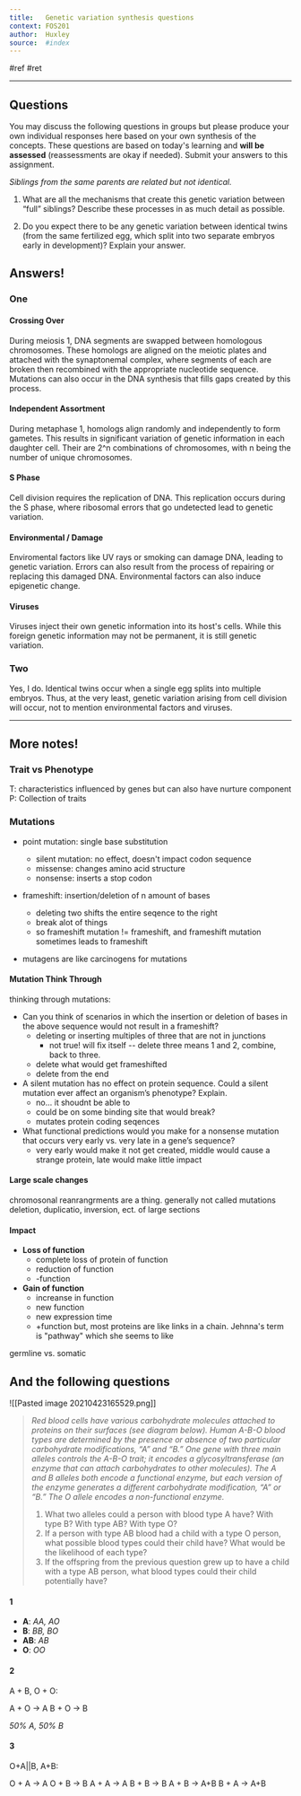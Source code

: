 ```yaml
---
title:   Genetic variation synthesis questions
context: FOS201
author:  Huxley
source:  #index
---
```


#ref #ret 

---

## Questions
You may discuss the following questions in groups but please produce your own individual responses here based on your own synthesis of the concepts. These questions are based on today's learning and **will be assessed** (reassessments are okay if needed). Submit your answers to this assignment. 

_Siblings from the same parents are related but not identical._

1) What are all the mechanisms that create this genetic variation between “full” siblings? Describe these processes in as much detail as possible.

2) Do you expect there to be any genetic variation between identical twins (from the same fertilized egg, which split into two separate embryos early in development)? Explain your answer.


## Answers!

### One


#### Crossing Over
During meiosis 1, DNA segments are swapped between homologous chromosomes. These homologs are aligned on the meiotic plates and attached with the synaptonemal complex, where segments of each are broken then recombined with the appropriate nucleotide sequence. Mutations can also occur in the DNA synthesis that fills gaps created by this process. 

#### Independent Assortment 
During metaphase 1, homologs align randomly and independently to form gametes. This results in significant variation of genetic information in each daughter cell. Their are 2^n combinations of chromosomes, with n being the number of unique chromosomes. 

#### S Phase
Cell division requires the replication of DNA. This replication occurs during the S phase, where ribosomal errors that go undetected lead to genetic variation. 

#### Environmental / Damage
Enviromental factors like UV rays or smoking can damage DNA, leading to genetic variation. Errors can also result from the process of repairing or replacing this damaged DNA. Environmental factors can also induce epigenetic change.

#### Viruses
Viruses inject their own genetic information into its host's cells. While this foreign genetic information may not be permanent, it is still genetic variation.


### Two
Yes, I do. Identical twins occur when a single egg splits into multiple embryos. Thus, at the very least, genetic variation arising from cell division will occur, not to mention environmental factors and viruses.

---

## More notes!

### Trait vs Phenotype
T: characteristics influenced by genes but can also have nurture component
P: Collection of traits

### Mutations 
- point mutation: single base substitution
	- silent mutation: no effect, doesn't impact codon sequence
	- missense: changes amino acid structure
	- nonsense: inserts a stop codon 
	
- frameshift: insertion/deletion of n amount of bases
	- deleting two shifts the entire seqence to the right
	- break alot of things
	- so frameshift mutation != frameshift, and frameshift mutation sometimes leads to frameshift
	
- mutagens are like carcinogens for mutations


#### Mutation Think Through
thinking through mutations:
-   Can you think of scenarios in which the insertion or deletion of bases in the above sequence would not result in a frameshift?
	- deleting or inserting multiples of three that are not in junctions
		- not true! will fix itself -- delete three means 1 and 2, combine, back to three. 
	- delete what would get frameshifted
	- delete from the end 
-   A silent mutation has no effect on protein sequence. Could a silent mutation ever affect an organism’s phenotype? Explain.
	-   no... it shoudnt be able to
	- could be on some binding site that would break? 
	- mutates protein coding seqences
-   What functional predictions would you make for a nonsense mutation that occurs very early vs. very late in a gene’s sequence?
	- very early would make it not get created, middle would cause a strange protein, late would make little impact
    
#### Large scale changes
chromosonal reanrangrments are a thing. generally not called mutations 
deletion, duplicatio, inversion, ect. of large sections

#### Impact
- **Loss of function**
	- complete loss of protein of function 
	- reduction of function 
	- -function 
- **Gain of function**
	- increanse in function
	- new function
	- new expression time 
	- +function 
but, most proteins are like links in a chain. Jehnna's term is "pathway" which she seems to like

germline vs. somatic

## And the following questions

\![[Pasted image 20210423165529.png]]

> _Red blood cells have various carbohydrate molecules attached to proteins on their surfaces (see diagram below). Human A-B-O blood types are determined by the presence or absence of two particular carbohydrate modifications, “A” and “B.”_ 
_One gene with three main alleles controls the A-B-O trait; it encodes a glycosyltransferase (an enzyme that can attach carbohydrates to other molecules). The A and B alleles both encode a functional enzyme, but each version of the enzyme generates a different carbohydrate modification, “A” or “B.” The O allele encodes a non-functional enzyme._  
>	1.  What two alleles could a person with blood type A have? With type B? With type AB? With type O?
>	2.  If a person with type AB blood had a child with a type O person, what possible blood types could their child have? What would be the likelihood of each type?
>	3.  If the offspring from the previous question grew up to have a child with a type AB person, what blood types could their child potentially have?

#### 1
- **A**: *AA, AO*
- **B**: *BB, BO*
- **AB**: *AB*
- **O**: *OO*

#### 2
A + B, O + O:

A + O -> A
B + O -> B

*50% A, 50% B*

#### 3
O+A||B, A+B:

O + A -> A
O + B -> B
A + A -> A
B + B -> B
A + B -> A+B
B + A -> A+B











